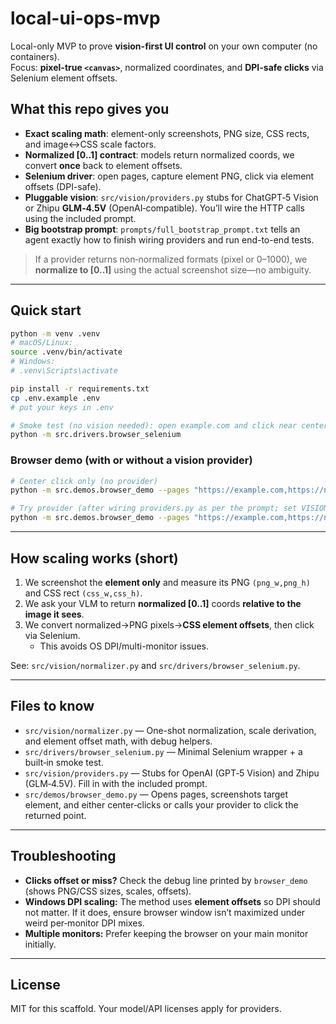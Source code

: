 # local-ui-ops-mvp

Local-only MVP to prove **vision-first UI control** on your own computer (no containers).  
Focus: **pixel-true `<canvas>`**, normalized coordinates, and **DPI-safe clicks** via Selenium element offsets.

## What this repo gives you
- **Exact scaling math**: element-only screenshots, PNG size, CSS rects, and image↔CSS scale factors.
- **Normalized [0..1] contract**: models return normalized coords, we convert **once** back to element offsets.
- **Selenium driver**: open pages, capture element PNG, click via element offsets (DPI-safe).
- **Pluggable vision**: `src/vision/providers.py` stubs for ChatGPT‑5 Vision or Zhipu **GLM‑4.5V** (OpenAI‑compatible). You’ll wire the HTTP calls using the included prompt.
- **Big bootstrap prompt**: `prompts/full_bootstrap_prompt.txt` tells an agent exactly how to finish wiring providers and run end-to-end tests.

> If a provider returns non‑normalized formats (pixel or 0–1000), we **normalize to [0..1]** using the actual screenshot size—no ambiguity.

---

## Quick start

```bash
python -m venv .venv
# macOS/Linux:
source .venv/bin/activate
# Windows:
# .venv\Scripts\activate

pip install -r requirements.txt
cp .env.example .env
# put your keys in .env

# Smoke test (no vision needed): open example.com and click near center of the body
python -m src.drivers.browser_selenium
```

### Browser demo (with or without a vision provider)
```bash
# Center click only (no provider)
python -m src.demos.browser_demo --pages "https://example.com,https://news.ycombinator.com" --selector "body" --center-only

# Try provider (after wiring providers.py as per the prompt; set VISION_PROVIDER=openai or zai in .env)
python -m src.demos.browser_demo --pages "https://example.com,https://news.ycombinator.com" --selector "body"
```

---

## How scaling works (short)
1) We screenshot the **element only** and measure its PNG `(png_w,png_h)` and CSS rect `(css_w,css_h)`.  
2) We ask your VLM to return **normalized [0..1]** coords **relative to the image it sees**.  
3) We convert normalized→PNG pixels→**CSS element offsets**, then click via Selenium.  
   - This avoids OS DPI/multi-monitor issues.

See: `src/vision/normalizer.py` and `src/drivers/browser_selenium.py`.

---

## Files to know
- `src/vision/normalizer.py` — One-shot normalization, scale derivation, and element offset math, with debug helpers.
- `src/drivers/browser_selenium.py` — Minimal Selenium wrapper + a built‑in smoke test.
- `src/vision/providers.py` — Stubs for OpenAI (GPT‑5 Vision) and Zhipu (GLM‑4.5V). Fill in with the included prompt.
- `src/demos/browser_demo.py` — Opens pages, screenshots target element, and either center‑clicks or calls your provider to click the returned point.

---

## Troubleshooting
- **Clicks offset or miss?** Check the debug line printed by `browser_demo` (shows PNG/CSS sizes, scales, offsets).
- **Windows DPI scaling:** The method uses **element offsets** so DPI should not matter. If it does, ensure browser window isn’t maximized under weird per‑monitor DPI mixes.
- **Multiple monitors:** Prefer keeping the browser on your main monitor initially.

---

## License
MIT for this scaffold. Your model/API licenses apply for providers.

